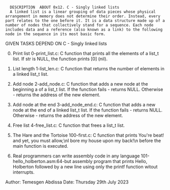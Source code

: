       DESCRIPTION  ABOUT 0x12. C - Singly linked lists
      A linked list is a linear grouping of data pieces whose physical arrangement in memory does not determine their order. Instead, every part relates to the one before it. It is a data structure made up of a number of nodes that collectively stand for a sequence. Each node includes data and a reference (also known as a link) to the following node in the sequence in its most basic form.

 GIVEN TASKS DEPEND ON  C - Singly linked lists

0. Print list
    0-print_list.c: C function that prints all the elements of a list_t list.
        If str is NULL, the function prints [0] (nil).

1. List length
    1-list_len.c: C function that returns the number of elements in a linked list_t list.

2. Add node
    2-add_node.c: C function that adds a new node at the beginning a of a list_t list.
        If the function fails - returns NULL.
        Otherwise - returns the address of the new element.

3. Add node at the end
    3-add_node_end.c: C function that adds a new node at the end of a linked list_t list.
        If the function fails - returns NULL.
        Otherwise - returns the address of the new element.

4. Free list
    4-free_list.c: C function that frees a list_t list.

5. The Hare and the Tortoise
    100-first.c: C function that prints You're beat! and yet, you must allow,\nI bore my house upon my back!\n before the main function is executed.

6. Real programmers can write assembly code in any language
  101-hello_holberton.asm:64-but assembly program that prints Hello, Holberton followed by a new line using only the printf function witout interrupts.
  
  Author: Temesgen Abdissa
  Date: Thursday 29th July 2023
  
   
